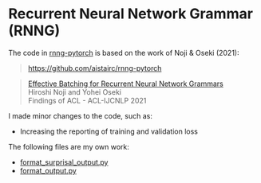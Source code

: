 # Recurrent Neural Network Grammar (RNNG)

The code in [rnng-pytorch](rnng-pytorch) is based on the work of Noji & Oseki (2021):

> https://github.com/aistairc/rnng-pytorch 

> [Effective Batching for Recurrent Neural Network Grammars](https://aclanthology.org/2021.findings-acl.380.pdf) <br>
> Hiroshi Noji and Yohei Oseki <br>
> Findings of ACL - ACL-IJCNLP 2021 <br>


I made minor changes to the code, such as:
* Increasing the reporting of training and validation loss

The following files are my own work: 
* [format_surprisal_output.py](format_surprisal_output.py)
* [format_output.py](format_output.py)

